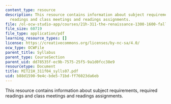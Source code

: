 ```yaml
---
content_type: resource
description: This resource contains information about subject requirements, required
  readings and class meetings and readings assignments.
file: /ol-ocw-studio-app/courses/21h-311-the-renaissance-1300-1600-fall-2004/b88d15909e4cbde571bdff76023da6eb_MIT21H_311f04_sylls07.pdf
file_size: 60719
file_type: application/pdf
learning_resource_types: []
license: https://creativecommons.org/licenses/by-nc-sa/4.0/
ocw_type: OCWFile
parent_title: Syllabus
parent_type: CourseSection
parent_uid: dd78535f-ec9b-7575-25f5-9a1d0fcc38e9
resourcetype: Document
title: MIT21H_311f04_sylls07.pdf
uid: b88d1590-9e4c-bde5-71bd-ff76023da6eb
---
```

This resource contains information about subject requirements, required readings and class meetings and readings assignments.